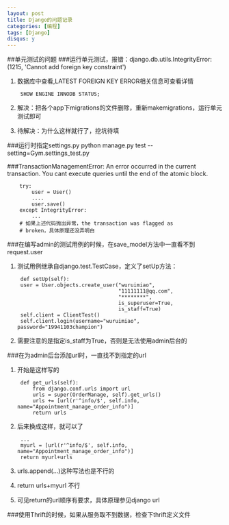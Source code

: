 ```yaml
---
layout: post
title: Django的问题记录
categories: [编程]
tags: [Django]
disqus: y
---
```


##单元测试的问题
###运行单元测试，报错：django.db.utils.IntegrityError: (1215, 'Cannot add foreign key constraint')
1. 数据库中查看,LATEST FOREIGN KEY ERROR相关信息可查看详情
	
		SHOW ENGINE INNODB STATUS;

2. 解决：把各个app下migrations的文件删除，重新makemigrations，运行单元测试即可
3. 待解决：为什么这样就行了，挖坑待填

###运行时指定settings.py
python manage.py test --setting=Gym.settings_test.py

###TransactionManagementError: An error occurred in the current transaction. You
cant execute queries until the end of the atomic block.
		
		try:
			user = User()
			....
			user.save()
		except IntegrityError:
			...
		# 如果上述代码抛出异常，the transaction was flagged as
		# broken，具体原理还没弄明白		

###在编写admin的测试用例的时候，在save_model方法中一直看不到request.user
1. 测试用例继承自django.test.TestCase，定义了setUp方法：


		def setUp(self):                                                                 
        user = User.objects.create_user("wuruimiao",                                 
                                        "11111111@qq.com",                          
                                        "********",                          
                                        is_superuser=True,                           
                                        is_staff=True)                               
        self.client = ClientTest()                                                   
        self.client.login(username="wuruimiao", password="19941103champion")

2. 需要注意的是指定is_staff为True，否则是无法使用admin后台的

###在为admin后台添加url时，一直找不到指定的url
1. 开始是这样写的
	
		def get_urls(self):
			from django.conf.urls import url
			urls = super(OrderManage, self).get_urls()
			urls += [url(r'^info/$', self.info, name="Appointment_manage_order_info")]
			return urls

2. 后来换成这样，就可以了
		
		...
		myurl = [url(r'^info/$', self.info, name="Appointment_manage_order_info")]
		return myurl+urls

3. urls.append(...)这种写法也是不行的
4. return urls+myurl 不行
5. 可见return的url顺序有要求，具体原理参见django url

###使用Thrift的时候，如果从服务取不到数据，检查下thrift定义文件
